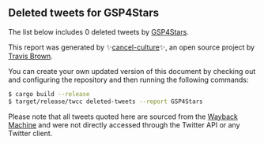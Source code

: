 ## Deleted tweets for GSP4Stars

The list below includes 0 deleted tweets by
[GSP4Stars](https://twitter.com/GSP4Stars).



This report was generated by ✨[cancel-culture](https://github.com/travisbrown/cancel-culture)✨,
an open source project by [Travis Brown](https://twitter.com/travisbrown).

You can create your own updated version of this document by checking out and configuring the
repository and then running the following commands:

```bash
$ cargo build --release
$ target/release/twcc deleted-tweets --report GSP4Stars
```

Please note that all tweets quoted here are sourced from the
[Wayback Machine](https://web.archive.org) and were not directly accessed through the Twitter API or
any Twitter client.

